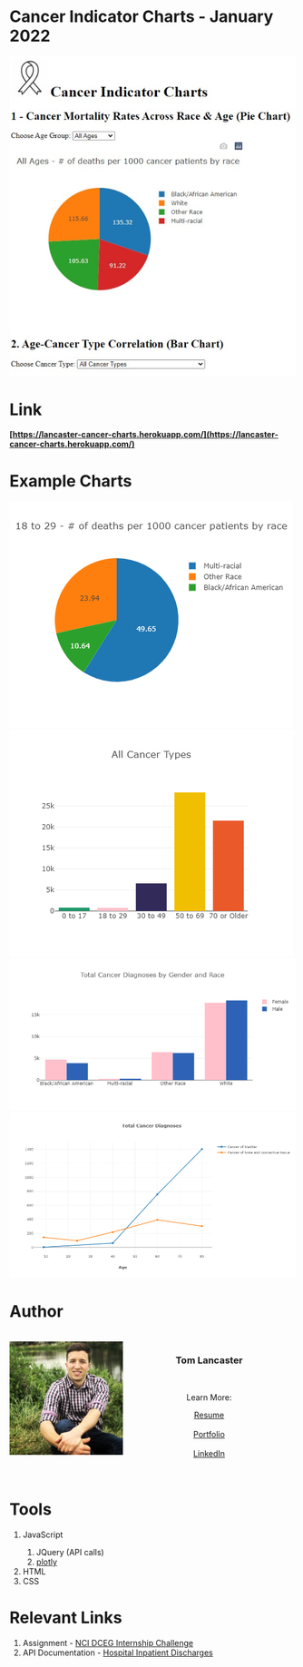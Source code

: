 # Cancer Indicator Charts - January 2022
![base page](./images/homepage.jpg)
# Link
**[https://lancaster-cancer-charts.herokuapp.com/](https://lancaster-cancer-charts.herokuapp.com/)**

# Example Charts
![chart1](./images/twentiesChart1.png)
![chart2](./images/allAgesChart2.png)
![chart3](./images/cancerGenderRace.png)
![chart4](./images/twoCancerTypes.png)
# Author
<br>
<img align="left" width="200" height="200" src="images/me.JPG"> 
<h3 align="center">Tom Lancaster</h3>
<br>
<p align="center"> Learn More: <p>
<div align="center">
<a href="https://github.com/tlan2/icf-internship-challenge/blob/main/resume_thomaslancaster.pdf" target="_blank">Resume</a>
<br>
<br>
<a href="https://tlan2.github.io/portfolio/" target="_blank">Portfolio</a>
<br>
<br>
<a href="https://www.linkedin.com/in/thomasmorelancaster/" target="_blank">LinkedIn</a>
</div>
<br>
<br>

# Tools
<ol>
<li>JavaScript</li>
    <ol> 
        <li>JQuery (API calls)</li> 
        <li><a href="https://plotly.com/javascript/" target="_blank">plotly</a></li> 
    </ol>
<li>HTML</li>
<li>CSS</li>
</ol>

# Relevant Links
<ol>
<li>Assignment - <a href="https://github.com/episphere/internshipChallenge" target="_blank">NCI DCEG Internship Challenge</a></li>
<li>API Documentation - <a href="https://dev.socrata.com/foundry/health.data.ny.gov/gnzp-ekau" target="_blank">Hospital Inpatient Discharges</a></li> 
</ol>



